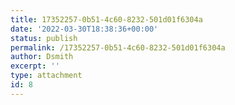 ```yaml
---
title: 17352257-0b51-4c60-8232-501d01f6304a
date: '2022-03-30T18:38:36+00:00'
status: publish
permalink: /17352257-0b51-4c60-8232-501d01f6304a
author: Dsmith
excerpt: ''
type: attachment
id: 8
---
```

<!DOCTYPE html PUBLIC "-//W3C//DTD HTML 4.0 Transitional//EN" "http://www.w3.org/TR/REC-html40/loose.dtd">
<?xml encoding="UTF-8">
